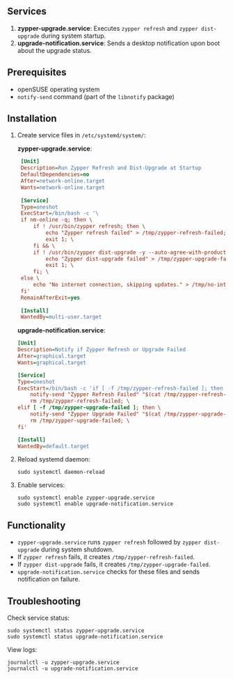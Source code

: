 ## Services

1. **zypper-upgrade.service**: Executes `zypper refresh` and `zypper dist-upgrade` during system startup.
2. **upgrade-notification.service**: Sends a desktop notification upon boot about the upgrade status.

## Prerequisites

- openSUSE operating system
- `notify-send` command (part of the `libnotify` package)

## Installation

1. Create service files in `/etc/systemd/system/`:

   **zypper-upgrade.service**:
   ```ini
    [Unit]
    Description=Run Zypper Refresh and Dist-Upgrade at Startup
    DefaultDependencies=no
    After=network-online.target
    Wants=network-online.target
    
    [Service]
    Type=oneshot
    ExecStart=/bin/bash -c '\
    if nm-online -q; then \
        if ! /usr/bin/zypper refresh; then \
            echo "Zypper refresh failed" > /tmp/zypper-refresh-failed; \
            exit 1; \
        fi && \
        if ! /usr/bin/zypper dist-upgrade -y --auto-agree-with-product-licenses --no-recommends; then \
            echo "Zypper dist-upgrade failed" > /tmp/zypper-upgrade-failed; \
            exit 1; \
        fi; \
    else \
        echo "No internet connection, skipping updates." > /tmp/no-internet; \
    fi'
    RemainAfterExit=yes
  
    [Install]
    WantedBy=multi-user.target

   ```

   **upgrade-notification.service**:
   ```ini
   [Unit]
   Description=Notify if Zypper Refresh or Upgrade Failed
   After=graphical.target
   Wants=graphical.target

   [Service]
   Type=oneshot
   ExecStart=/bin/bash -c 'if [ -f /tmp/zypper-refresh-failed ]; then \
       notify-send "Zypper Refresh Failed" "$(cat /tmp/zypper-refresh-failed). Manual intervention may be necessary."; \
       rm /tmp/zypper-refresh-failed; \
   elif [ -f /tmp/zypper-upgrade-failed ]; then \
       notify-send "Zypper Upgrade Failed" "$(cat /tmp/zypper-upgrade-failed)"; \
       rm /tmp/zypper-upgrade-failed; \
   fi'

   [Install]
   WantedBy=default.target
   ```

2. Reload systemd daemon:
   ```
   sudo systemctl daemon-reload
   ```

3. Enable services:
   ```
   sudo systemctl enable zypper-upgrade.service
   sudo systemctl enable upgrade-notification.service
   ```

## Functionality

- `zypper-upgrade.service` runs `zypper refresh` followed by `zypper dist-upgrade` during system shutdown.
- If `zypper refresh` fails, it creates `/tmp/zypper-refresh-failed`.
- If `zypper dist-upgrade` fails, it creates `/tmp/zypper-upgrade-failed`.
- `upgrade-notification.service` checks for these files and sends notification on failure.


## Troubleshooting

Check service status:
```
sudo systemctl status zypper-upgrade.service
sudo systemctl status upgrade-notification.service
```

View logs:
```
journalctl -u zypper-upgrade.service
journalctl -u upgrade-notification.service
```
